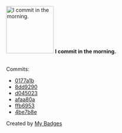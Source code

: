<img src="https://my-badges.github.io/my-badges/morning-commits.png" alt="I commit in the morning." title="I commit in the morning." width="128">
<strong>I commit in the morning.</strong>
<br><br>

Commits:

- <a href="https://github.com/HorebZ/HorebZ/commit/0177a1b14b98555056e49af522e11182785fa69f">0177a1b</a>
- <a href="https://github.com/HorebZ/HorebZ/commit/8dd9290e0edadbb9cb7665d1545bde39b3f42b96">8dd9290</a>
- <a href="https://github.com/HorebZ/HorebZ/commit/d04502350dc707661a9595c9e6a3733dd04a04cb">d045023</a>
- <a href="https://github.com/HorebZ/HorebZ/commit/afaa80a2d7e2bcef1d0f67dc48284368e94fa730">afaa80a</a>
- <a href="https://github.com/HorebZ/HorebZ/commit/ffb69539fa5c17a91e23a049cac4e4a88ee43e9e">ffb6953</a>
- <a href="https://github.com/HorebZ/HorebZ/commit/4be7b8edbcc59f874def44ee0cf54b909ca32367">4be7b8e</a>


Created by <a href="https://github.com/my-badges/my-badges">My Badges</a>